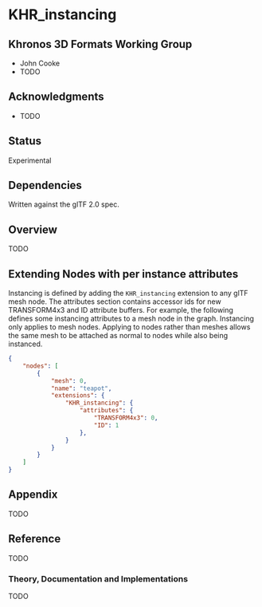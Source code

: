 # KHR\_instancing

## Khronos 3D Formats Working Group

* John Cooke
* TODO

## Acknowledgments

* TODO

## Status

Experimental

## Dependencies

Written against the glTF 2.0 spec.

## Overview

TODO  

## Extending Nodes with per instance attributes

Instancing is defined by adding the `KHR_instancing` extension to any glTF mesh node.  The attributes section contains accessor ids for new TRANSFORM4x3 and ID attribute buffers. 
For example, the following defines some instancing attributes to a mesh node in the graph. Instancing only applies to mesh nodes.  Applying to nodes rather than meshes allows the 
same mesh to be attached as normal to nodes while also being instanced.  

```json
{
    "nodes": [
        {
            "mesh": 0,
            "name": "teapot",
            "extensions": {
                "KHR_instancing": {
                    "attributes": {
                        "TRANSFORM4x3": 0,
                        "ID": 1
                    },
                }
            }
        }
    ]
}
```

## Appendix

TODO

## Reference

TODO

### Theory, Documentation and Implementations

TODO
